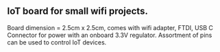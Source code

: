 ## IoT board for small wifi projects.

Board dimension = 2.5cm x 2.5cm, comes with wifi adapter, FTDI, USB C Connector for power with an onboard 3.3V regulator.
Assortment of pins can be used to control IoT devices.
